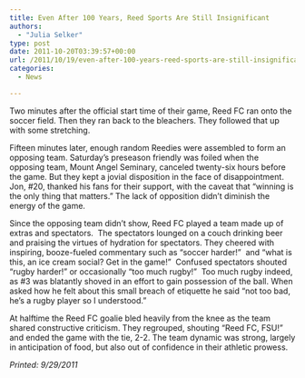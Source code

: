 ```yaml
---
title: Even After 100 Years, Reed Sports Are Still Insignificant
authors: 
  - "Julia Selker"
type: post
date: 2011-10-20T03:39:57+00:00
url: /2011/10/19/even-after-100-years-reed-sports-are-still-insignificant/
categories:
  - News

---
```

Two minutes after the official start time of their game, Reed FC ran onto the soccer field. Then they ran back to the bleachers. They followed that up with some stretching.

Fifteen minutes later, enough random Reedies were assembled to form an opposing team. Saturday’s preseason friendly was foiled when the opposing team, Mount Angel Seminary, canceled twenty-six hours before the game. But they kept a jovial disposition in the face of disappointment. Jon, #20, thanked his fans for their support, with the caveat that “winning is the only thing that matters.” The lack of opposition didn’t diminish the energy of the game.

Since the opposing team didn’t show, Reed FC played a team made up of extras and spectators.  The spectators lounged on a couch drinking beer and praising the virtues of hydration for spectators. They cheered with inspiring, booze-fueled commentary such as “soccer harder!”  and “what is this, an ice cream social? Get in the game!”  Confused spectators shouted “rugby harder!” or occasionally “too much rugby!”  Too much rugby indeed, as #3 was blatantly shoved in an effort to gain possession of the ball. When asked how he felt about this small breach of etiquette he said “not too bad, he’s a rugby player so I understood.”

At halftime the Reed FC goalie bled heavily from the knee as the team shared constructive criticism. They regrouped, shouting “Reed FC, FSU!” and ended the game with the tie, 2-2. The team dynamic was strong, largely in anticipation of food, but also out of confidence in their athletic prowess.

_Printed: 9/29/2011_